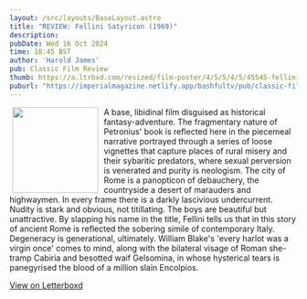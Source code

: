 ```yaml
---
layout: /src/layouts/BaseLayout.astro
title: "REVIEW: Fellini Satyricon (1969)"
description: 
pubDate: Wed 16 Oct 2024
time: 18:45 BST
author: 'Harold James'
pub: Classic Film Review
thumb: https://a.ltrbxd.com/resized/film-poster/4/5/5/4/5/45545-fellini-s-satyricon-0-2000-0-3000-crop.jpg?v=537393025e
puburl: "https://imperialmagazine.netlify.app/bashfultv/pub/classic-film-review"
---
```

<img src="https://a.ltrbxd.com/resized/film-poster/4/5/5/4/5/45545-fellini-s-satyricon-0-2000-0-3000-crop.jpg?v=537393025e" style="width:150px;height:auto;float:left;padding-right:10px;padding-left:5px;">

A base, libidinal film disguised as historical fantasy-adventure. The fragmentary nature of Petronius' book is reflected here in the piecemeal narrative portrayed through a series of loose vignettes that capture places of rural misery and their sybaritic predators, where sexual perversion is venerated and purity is neologism. The city of Rome is a panopticon of debauchery, the countryside a desert of marauders and highwaymen. In every frame there is a darkly lascivious undercurrent. Nudity is stark and obvious, not titillating. The boys are beautiful but unattractive. By slapping his name in the title, Fellini tells us that in this story of ancient Rome is reflected the sobering simile of contemporary Italy. Degeneracy is generational, ultimately. William Blake's 'every harlot was a virgin once' comes to mind, along with the bilateral visage of Roman she-tramp Cabiria and besotted waif Gelsomina, in whose hysterical tears is panegyrised the blood of a million slain Encolpios.

<a href="https://letterboxd.com/for_you_bruce/film/fellini-satyricon/" target="_blank" rel="noopener noreferrer">View on Letterboxd</a>